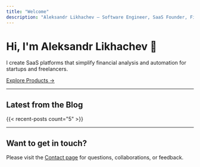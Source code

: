 ```yaml
---
title: "Welcome"
description: "Aleksandr Likhachev — Software Engineer, SaaS Founder, Finance Automation Enthusiast."
---
```


# Hi, I'm Aleksandr Likhachev 👋

I create SaaS platforms that simplify financial analysis and automation for startups and freelancers.

[Explore Products →](/products)

---

## Latest from the Blog

{{< recent-posts count="5" >}}

---

## Want to get in touch?

Please visit the [Contact page](/contact) for questions, collaborations, or feedback.
